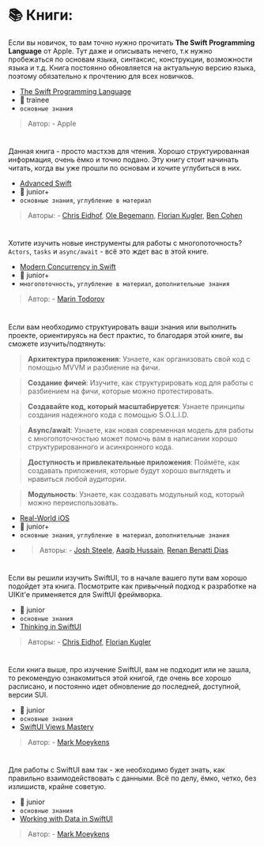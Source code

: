 # 📚 Книги:
Если вы новичок, то вам точно нужно прочитать **The Swift Programming Language** от Apple. Тут даже и описывать нечего, т.к нужно пробежаться по основам языка, синтаксис, конструкции, возможности языка и т.д. Книга постоянно обновляется на актуальную версию языка, поэтому обязательно к прочтению для всех новичков.
- [The Swift Programming Language](https://books.apple.com/ru/book/the-swift-programming-language-swift-5-7/id881256329)
- 💚 trainee
- `основные знания`
> Автор: - Apple
#
Данная книга - просто мастхэв для чтения. Хорошо структуированная информация, очень ёмко и точно подано. Эту книгу стоит начинать читать, когда вы уже прошли по основам и хочите углубиться в них.
- [Advanced Swift](https://www.objc.io/books/advanced-swift/)
- 💛 junior+
- `основные знания`, `углубление в материал`
> Авторы: - [Chris Eidhof](https://github.com/chriseidhof), [Ole Begemann](https://oleb.net), [Florian Kugler](https://github.com/floriankugler), [Ben Cohen](https://github.com/airspeedswift)
#
Хотите изучить новые инструменты для работы с многопоточность? `Actors`, `tasks` и `async/await` - всё это ждет вас в этой книге.
- [Modern Concurrency in Swift](https://www.raywenderlich.com/books/modern-concurrency-in-swift)
- 💛 junior+
- `многопоточность`, `углубление в материал`, `дополнительные знания`
> Автор: - [Marin Todorov](https://underplot.com)
#
Если вам необходимо структуировать ваши знания или выполнить проекте, ориентируясь на бест практис, то благодаря этой книге, вы сможете изучить/подтянуть:
> **Архитектура приложения**: Узнаете, как организовать свой код с помощью MVVM и разбиение на фичи.

> **Создание фичей**: Изучите, как структурировать код для работы с разбиением на фичи, которые можно протестировать.

> **Создавайте код, который масштабируется**: Узнаете принципы создания надежного кода с помощью S.O.L.I.D.

> **Async/await**: Узнаете, как новая современная модель для работы с многопоточностью может помочь вам в написании хорошо структурированного и асинхронного кода.

> **Доступность и привлекательные приложения**: Поймёте, как создавать приложения, которые будут хорошо выглядеть и нравиться любой аудитории.

> **Модульность**: Узнаете, как создавать модульный код, который можно переиспользовать.
- [Real-World iOS](https://www.raywenderlich.com/books/real-world-ios-by-tutorials)
- 💛 junior+
- `основные знания`, `углубление в материал`, `дополнительные знания`
- > Авторы: - [Josh Steele](https://www.raywenderlich.com/u/hococoder), [Aaqib Hussain](https://de.linkedin.com/in/syedmuhammadaaqibhussain), [Renan Benatti Dias](https://github.com/renanbdias)
#
Если вы решили изучить SwiftUI, то в начале вашего пути вам хорошо подойдет эта книга. Посмотрите как привычный подход к разработке на UIKit'e применяется для SwiftUI фреймворка.
- 💚 junior
- `основные знания`
- [Thinking in SwiftUI](https://www.objc.io/books/thinking-in-swiftui/)
> Авторы: - [Chris Eidhof](https://github.com/chriseidhof), [Florian Kugler](https://github.com/floriankugler)
#
Если книга выше, про изучение SwiftUI, вам не подходит или не зашла, то рекомендую ознакомиться этой книгой, где очень все хорошо расписано, и постоянно идет обновление до последней, доступной, версии SUI.
- 💚 junior
- `основные знания`
- [SwiftUI Views Mastery](https://www.bigmountainstudio.com/views-16)
> Автор: - [Mark Moeykens](https://www.linkedin.com/in/markmoeykens)
#
Для работы с SwiftUI вам так - же необходимо будет знать, как правильно взаимодействовать с данными. Всё по делу, ёмко, четко, без излишиств, крайне советую.
- 💚 junior
- `основные знания`
- [Working with Data in SwiftUI](https://www.bigmountainstudio.com/data)
> Автор: - [Mark Moeykens](https://www.linkedin.com/in/markmoeykens)
